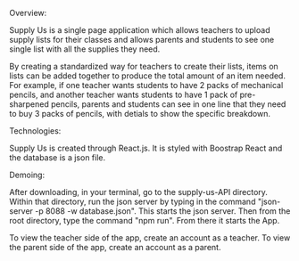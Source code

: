 Overview:

Supply Us is a single page application which allows teachers to upload supply lists for their classes and allows parents and students to see one single list with all the supplies they need. 

By creating a standardized way for teachers to create their lists, items on lists can be added together to produce the total amount of an item needed. For example, if one teacher wants students to have 2 packs of mechanical pencils, and another teacher wants students to have 1 pack of pre-sharpened pencils, parents and students can see in one line that they need to buy 3 packs of pencils, with detials to show the specific breakdown. 

Technologies:

Supply Us is created through React.js. It is styled with Boostrap React and the database is a json file. 

Demoing:

After downloading, in your terminal, go to the supply-us-API directory. Within that directory, run the json server by typing in the command "json-server -p 8088 -w database.json". This starts the json server. Then from the root directory, type the command "npm run". From there it starts the App. 

To view the teacher side of the app, create an account as a teacher. To view the parent side of the app, create an account as a parent. 
